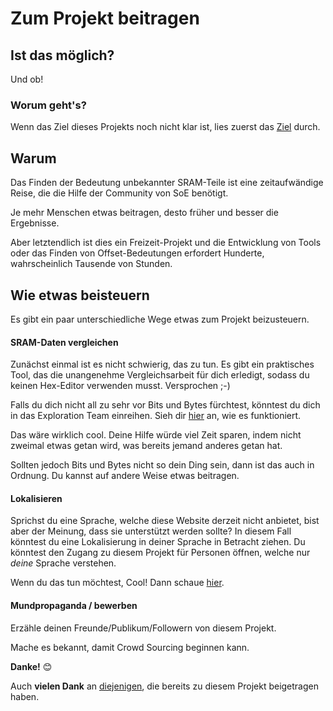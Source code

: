 ﻿# Zum Projekt beitragen

## Ist das möglich?
Und ob! 

### Worum geht's?
Wenn das Ziel dieses Projekts noch nicht klar ist, lies zuerst das <a href=goals>Ziel</a> durch.

## Warum
Das Finden der Bedeutung unbekannter SRAM-Teile ist eine zeitaufwändige Reise, die die Hilfe der Community von SoE benötigt.

Je mehr Menschen etwas beitragen, desto früher und besser die Ergebnisse.

Aber letztendlich ist dies ein Freizeit-Projekt und die Entwicklung von Tools oder das Finden von Offset-Bedeutungen erfordert Hunderte, wahrscheinlich Tausende von Stunden.

## Wie etwas beisteuern
Es gibt ein paar unterschiedliche Wege etwas zum Projekt beizusteuern.

#### SRAM-Daten vergleichen
Zunächst einmal ist es nicht schwierig, das zu tun. Es gibt ein praktisches Tool, das die unangenehme Vergleichsarbeit für dich erledigt, sodass du keinen Hex-Editor verwenden musst. Versprochen ;-)

Falls du dich nicht all zu sehr vor Bits und Bytes fürchtest, könntest du dich in das Exploration Team einreihen. Sieh dir <a href=explore>hier</a> an, wie es funktioniert.

Das wäre wirklich cool. Deine Hilfe würde viel Zeit sparen, indem nicht zweimal etwas getan wird, was bereits jemand anderes getan hat.

Sollten jedoch Bits und Bytes nicht so dein Ding sein, dann ist das auch in Ordnung. Du kannst auf andere Weise etwas beitragen.

#### Lokalisieren
Sprichst du eine Sprache, welche diese Website derzeit nicht anbietet, bist aber der Meinung, dass sie unterstützt werden sollte?
In diesem Fall könntest du eine Lokalisierung in deiner Sprache in Betracht ziehen. 
Du könntest den Zugang zu diesem Projekt für Personen öffnen, welche nur *deine* Sprache verstehen. 

Wenn du das tun möchtest, Cool! Dann schaue <a href=localize>hier</a>.

#### Mundpropaganda / bewerben
Erzähle deinen Freunde/Publikum/Followern von diesem Projekt.

Mache es bekannt, damit Crowd Sourcing beginnen kann.

**Danke!** 😊

Auch **vielen Dank** an <a href=contributors>diejenigen</a>, die bereits zu diesem Projekt beigetragen haben.
